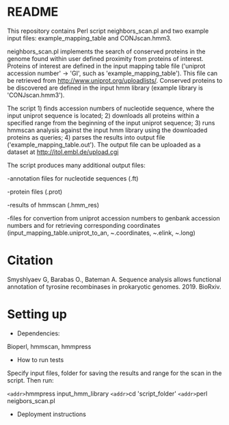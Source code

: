 # README #

This repository contains Perl script neighbors_scan.pl and two example input files: example_mapping_table and CONJscan.hmm3.

neighbors_scan.pl implements the search of conserved proteins in the genome found within user defined proximity from proteins of interest. Proteins of interest are defined in the input mapping table file ('uniprot accession number' -> 'GI', such as 'example_mapping_table'). This file can be retrieved from http://www.uniprot.org/uploadlists/. Conserved proteins to be discovered are defined in the input hmm library (example library is 'CONJscan.hmm3').
 
The script 1) finds accession numbers of nucleotide sequence, where the input uniprot sequence is located; 2) downloads all proteins within a specified range from the beginning of the input uniprot sequence; 3) runs hmmscan analysis against the input hmm library using the downloaded proteins as queries; 4) parses the results into output file ('example_mapping_table.out'). The output file can be uploaded as a dataset at http://itol.embl.de/upload.cgi
 
The script produces many additional output files:

-annotation files for nucleotide sequences (.ft)

-protein files (.prot)

-results of hmmscan (.hmm_res)

-files for convertion from uniprot accession numbers to genbank accession numbers and for retrieving corresponding coordinates (input_mapping_table.uniprot_to_an, ~.coordinates, ~.elink, ~.long)

# Citation #
Smyshlyaev G, Barabas O., Bateman A. Sequence analysis allows functional annotation of tyrosine recombinases in prokaryotic genomes. 2019. BioRxiv.
# Setting up #

* Dependencies:

Bioperl, hmmscan, hmmpress

* How to run tests

Specify input files, folder for saving the results and range for the scan in the script. Then run:

`<addr>`hmmpress input_hmm_library 
`<addr>`cd 'script_folder'
`<addr>`perl neigbors_scan.pl

* Deployment instructions


